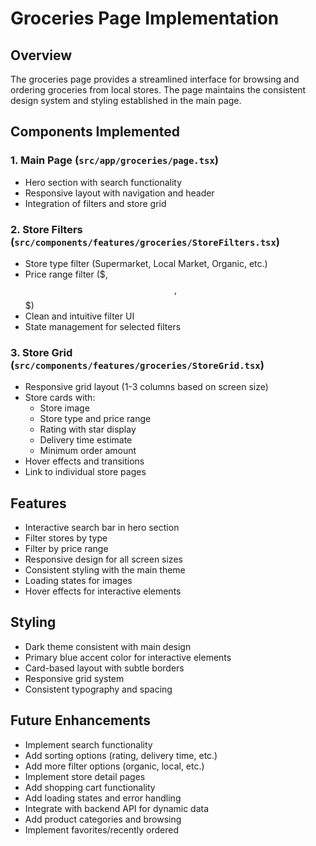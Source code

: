 # Groceries Page Implementation

## Overview
The groceries page provides a streamlined interface for browsing and ordering groceries from local stores. The page maintains the consistent design system and styling established in the main page.

## Components Implemented

### 1. Main Page (`src/app/groceries/page.tsx`)
- Hero section with search functionality
- Responsive layout with navigation and header
- Integration of filters and store grid

### 2. Store Filters (`src/components/features/groceries/StoreFilters.tsx`)
- Store type filter (Supermarket, Local Market, Organic, etc.)
- Price range filter ($, $$, $$$)
- Clean and intuitive filter UI
- State management for selected filters

### 3. Store Grid (`src/components/features/groceries/StoreGrid.tsx`)
- Responsive grid layout (1-3 columns based on screen size)
- Store cards with:
  - Store image
  - Store type and price range
  - Rating with star display
  - Delivery time estimate
  - Minimum order amount
- Hover effects and transitions
- Link to individual store pages

## Features
- Interactive search bar in hero section
- Filter stores by type
- Filter by price range
- Responsive design for all screen sizes
- Consistent styling with the main theme
- Loading states for images
- Hover effects for interactive elements

## Styling
- Dark theme consistent with main design
- Primary blue accent color for interactive elements
- Card-based layout with subtle borders
- Responsive grid system
- Consistent typography and spacing

## Future Enhancements
- Implement search functionality
- Add sorting options (rating, delivery time, etc.)
- Add more filter options (organic, local, etc.)
- Implement store detail pages
- Add shopping cart functionality
- Add loading states and error handling
- Integrate with backend API for dynamic data
- Add product categories and browsing
- Implement favorites/recently ordered